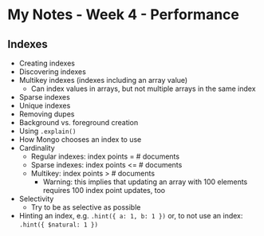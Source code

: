 # My Notes - Week 4 - Performance

## Indexes
- Creating indexes
- Discovering indexes
- Multikey indexes (indexes including an array value)
    - Can index values in arrays, but not multiple arrays in the same index
- Sparse indexes
- Unique indexes
- Removing dupes
- Background vs. foreground creation
- Using `.explain()`
- How Mongo chooses an index to use
- Cardinality
    - Regular indexes: index points = # documents
    - Sparse indexes: index points <= # documents
    - Multikey: index points > # documents
        - Warning: this implies that updating an array with 100 elements requires 100 index point updates, too
- Selectivity
    - Try to be as selective as possible
- Hinting an index, e.g. `.hint({ a: 1, b: 1 })` or, to not use an index: `.hint({ $natural: 1 })`
